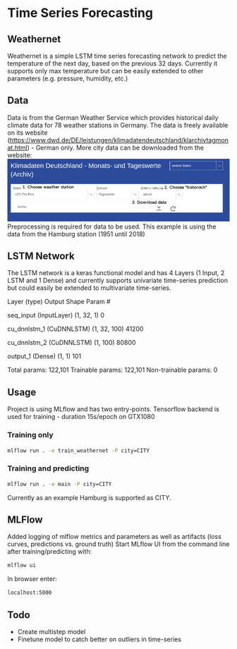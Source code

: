 # Time Series Forecasting
## Weathernet

Weathernet is a simple LSTM time series forecasting network to predict the temperature of the next day, based on the previous 32 days. Currently it supports only max temperature but can be easily extended to other parameters (e.g. pressure, humidity, etc.)

## Data

Data is from the German Weather Service which provides historical daily climate data for 78 weather stations in Germany. The data is freely available on its website (https://www.dwd.de/DE/leistungen/klimadatendeutschland/klarchivtagmonat.html) - German only. More city data can be downloaded from the website:
![](DWD/DWD_Data_Download.jpg)
Preprocessing is required for data to be used.
This example is using the data from the Hamburg station (1951 until 2018)

## LSTM Network

The LSTM network is a keras functional model and has 4 Layers (1 Input, 2 LSTM and 1 Dense) and currently supports univariate time-series prediction but could easily be extended to multivariate time-series. 


Layer (type)                 Output Shape              Param #

seq_input (InputLayer)       (1, 32, 1)                0 

cu_dnnlstm_1 (CuDNNLSTM)     (1, 32, 100)              41200

cu_dnnlstm_2 (CuDNNLSTM)     (1, 100)                  80800

output_1 (Dense)             (1, 1)                    101

Total params: 122,101
Trainable params: 122,101
Non-trainable params: 0


## Usage

Project is using MLflow and has two entry-points. 
Tensorflow backend is used for training - duration 15s/epoch on GTX1080

### Training only
```bash
mlflow run . -e train_weathernet -P city=CITY
```
### Training and predicting
```bash
mlflow run . -e main -P city=CITY
```
Currently as an example Hamburg is supported as CITY.

## MLFlow

Added logging of mlflow metrics and parameters as well as artifacts (loss curves, predictions vs. ground truth)
Start MLflow UI from the command line after training/predicting with: 
```bash
mlflow ui
```
In browser enter:
```bash
localhost:5000
``` 

## Todo
- Create multistep model
- Finetune model to catch better on outliers in time-series




